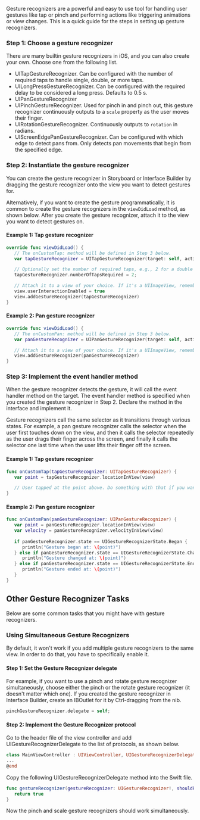 Gesture recognizers are a powerful and easy to use tool for handling user gestures like tap or pinch and performing actions like triggering animations or view changes. This is a quick guide for the steps in setting up gesture recognizers.

### Step 1: Choose a gesture recognizer

There are many builtin gesture recognizers in iOS, and you can also create your own. Choose one from the following list.

- UITapGestureRecognizer. Can be configured with the number of required taps to handle single, double, or more taps.
- UILongPressGestureRecognizer. Can be configured with the required delay to be considered a long press. Defaults to 0.5 s.
- UIPanGestureRecognizer
- UIPinchGestureRecognizer. Used for pinch in and pinch out, this gesture recognizer continuously outputs to a `scale` property as the user moves their finger.
- UIRotationGestureRecognizer. Continuously outputs to `rotation` in radians.
- UIScreenEdgePanGestureRecognizer. Can be configured with which edge to detect pans from. Only detects pan movements that begin from the specified edge.

### Step 2: Instantiate the gesture recognizer

You can create the gesture recognizer in Storyboard or Interface Builder by dragging the gesture recognizer onto the view you want to detect gestures for.

Alternatively, if you want to create the gesture programmatically, it is common to create the gesture recognizers in the `viewDidLoad` method, as shown below. After you create the gesture recognizer, attach it to the view you want to detect gestures on.

#### Example 1: Tap gesture recognizer

```swift
override func viewDidLoad() {
   // The onCustomTap: method will be defined in Step 3 below.
   var tapGestureRecognizer = UITapGestureRecognizer(target: self, action: "onCustomTap:")

   // Optionally set the number of required taps, e.g., 2 for a double click
   tapGestureRecognizer.numberOfTapsRequired = 2;

   // Attach it to a view of your choice. If it's a UIImageView, remember to enable user interaction
   view.userInteractionEnabled = true
   view.addGestureRecognizer(tapGestureRecognizer)
}

```

#### Example 2: Pan gesture recognizer

```swift
override func viewDidLoad() {
   // The onCustomPan: method will be defined in Step 3 below.
   var panGestureRecognizer = UIPanGestureRecognizer(target: self, action: "onCustomPan:")

   // Attach it to a view of your choice. If it's a UIImageView, remember to enable user interaction
   view.addGestureRecognizer(panGestureRecognizer)
}

```

### Step 3: Implement the event handler method

When the gesture recognizer detects the gesture, it will call the event handler method on the target. The event handler method is specified when you created the gesture recognizer in Step 2. Declare the method in the interface and implement it.

Gesture recognizers call the same selector as it transitions through various states. For example, a pan gesture recognizer calls the selector when the user first touches down on the view, and then it calls the selector repeatedly as the user drags their finger across the screen, and finally it calls the selector one last time when the user lifts their finger off the screen.

#### Example 1: Tap gesture recognizer


```swift
func onCustomTap(tapGestureRecognizer: UITapGestureRecognizer) {
   var point = tapGestureRecognizer.locationInView(view)

   // User tapped at the point above. Do something with that if you want.
}

```

#### Example 2: Pan gesture recognizer

```swift
func onCustomPan(panGestureRecognizer: UIPanGestureRecognizer) {
   var point = panGestureRecognizer.locationInView(view)
   var velocity = panGestureRecognizer.velocityInView(view)
    
   if panGestureRecognizer.state == UIGestureRecognizerState.Began {
      println("Gesture began at: \(point)")
   } else if panGestureRecognizer.state == UIGestureRecognizerState.Changed {
      println("Gesture changed at: \(point)")
   } else if panGestureRecognizer.state == UIGestureRecognizerState.Ended {
      println("Gesture ended at: \(point)")
   }
}

```

## Other Gesture Recognizer Tasks

Below are some common tasks that you might have with gesture recognizers.

### Using Simultaneous Gesture Recognizers

By default, it won't work if you add multiple gesture recognizers to the same view. In order to do that, you have to specifically enable it.

#### Step 1: Set the Gesture Recognizer delegate

For example, if you want to use a pinch and rotate gesture recognizer simultaneously, choose either the pinch or the rotate gesture recognizer (it doesn't matter which one). If you created the gesture recognizer in Interface Builder, create an IBOutlet for it by Ctrl-dragging from the nib.

```swift
pinchGestureRecognizer.delegate = self;

```

#### Step 2: Implement the Gesture Recognizer protocol

Go to the header file of the view controller and add UIGestureRecognizerDelegate to the list of protocols, as shown below.

```swift
class MainViewController : UIViewController, UIGestureRecognizerDelegate
...
@end

```

Copy the following UIGestureRecognizerDelegate method into the Swift file.

```swift
func gestureRecognizer(gestureRecognizer: UIGestureRecognizer!, shouldRecognizeSimultaneouslyWithGestureRecognizer otherGestureRecognizer: UIGestureRecognizer!) -> Bool {
   return true
}

```

Now the pinch and scale gesture recognizers should work simultaneously.
